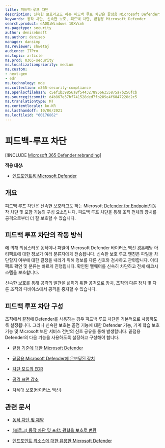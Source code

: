 ```yaml
---
title: 피드백-루프 차단
description: 신속한 보호라고도 하는 피드백 루프 차단은 끝점용 Microsoft Defender의 동작 차단 및 포함 기능의 일부입니다.
keywords: 동작 차단, 신속한 보호, 피드백 차단, 끝점용 Microsoft Defender
search.product: eADQiWindows 10XVcnh
ms.pagetype: security
author: denisebmsft
ms.author: deniseb
manager: dansimp
ms.reviewer: shwetaj
audience: ITPro
ms.topic: article
ms.prod: m365-security
ms.localizationpriority: medium
ms.custom:
- next-gen
- edr
ms.technology: mde
ms.collection: m365-security-compliance
ms.openlocfilehash: c5ef1b39856a8f54432789566355875a7b256fcb
ms.sourcegitcommit: d4b867e37bf741528ded7fb289e4f6847228d2c5
ms.translationtype: MT
ms.contentlocale: ko-KR
ms.lasthandoff: 10/06/2021
ms.locfileid: "60176862"
---
```

# <a name="feedback-loop-blocking"></a>피드백-루프 차단

[!INCLUDE [Microsoft 365 Defender rebranding](../../includes/microsoft-defender.md)]


**적용 대상:**
- [엔드포인트용 Microsoft Defender](https://go.microsoft.com/fwlink/?linkid=2154037)

## <a name="overview"></a>개요

피드백 루프 차단은 신속한 보호라고도 하는 Microsoft [](/microsoft-365/security/defender-endpoint/behavioral-blocking-containment) [Defender for Endpoint의](/windows/security/threat-protection/)동작 차단 및 포함 기능의 구성 요소입니다. 피드백 루프 차단을 통해 조직 전체의 장치를 공격으로부터 더 잘 보호할 수 있습니다. 

## <a name="how-feedback-loop-blocking-works"></a>피드백 루프 차단의 작동 방식

에 의해 의심스러운 동작이나 파일이 Microsoft Defender 바이러스 백신 [경우](/windows/security/threat-protection/microsoft-defender-antivirus/microsoft-defender-antivirus-in-windows-10)해당 아티팩트에 대한 정보가 여러 분류자에게 전송됩니다. 신속한 보호 루프 엔진은 파일을 차단할지 여부에 대한 결정을 내리기 위해 정보를 다른 신호와 검사하고 관련합니다. 아티팩트 확인 및 분류는 빠르게 진행됩니다. 확인된 맬웨어를 신속히 차단하고 전체 에코시스템을 보호합니다. 

신속한 보호를 통해 공격의 발판을 넓히기 위한 공격으로 장치, 조직의 다른 장치 및 다른 조직의 디바이스에서 공격을 중지할 수 있습니다.


## <a name="configuring-feedback-loop-blocking"></a>피드백 루프 차단 구성

조직에서 끝점에 Defender를 사용하는 경우 피드백 루프 차단은 기본적으로 사용하도록 설정됩니다. 그러나 신속한 보호는 끝점 기능에 대한 Defender 기능, 기계 학습 보호 기능 및 Microsoft 보안 서비스 전반의 신호 공유를 통해 발생합니다. 끝점용 Defender의 다음 기능을 사용하도록 설정하고 구성해야 합니다.

- [끝점 기준에 대한 Microsoft Defender](/microsoft-365/security/defender-endpoint/configure-machines-security-baseline)

- [끝점용 Microsoft Defender에 온보딩된 장치](/microsoft-365/security/defender-endpoint/onboard-configure)

- [차단 모드의 EDR](/microsoft-365/security/defender-endpoint/edr-in-block-mode)

- [공격 표면 감소](/microsoft-365/security/defender-endpoint/attack-surface-reduction)

- [차세대 보호(바이러스](/windows/security/threat-protection/microsoft-defender-antivirus/configure-microsoft-defender-antivirus-features) 백신)

## <a name="related-articles"></a>관련 문서

- [동작 차단 및 제약](behavioral-blocking-containment.md)

- [(블로그) 동작 차단 및 포함: 광학을 보호로 변환](https://www.microsoft.com/security/blog/2020/03/09/behavioral-blocking-and-containment-transforming-optics-into-protection/)

- [엔드포인트 리소스에 대한 유용한 Microsoft Defender](/microsoft-365/security/defender-endpoint/helpful-resources)

